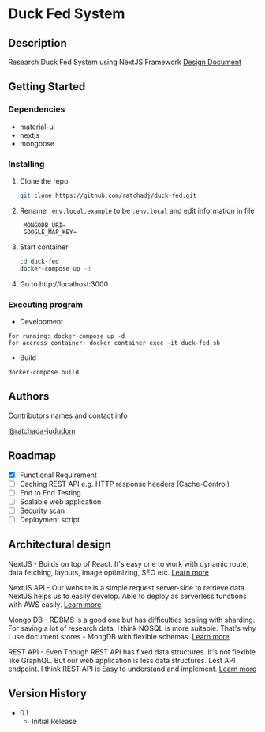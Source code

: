 # Duck Fed System

## Description
Research Duck Fed System using NextJS Framework [Design Document](https://github.com/ratchadj/duck-fed/blob/master/Feed-Duck-System-Design.pdf)

## Getting Started

### Dependencies

* material-ui
* nextjs
* mongoose

### Installing

1. Clone the repo
   ```sh
   git clone https://github.com/ratchadj/duck-fed.git
   ```
2. Rename `.env.local.example` to be `.env.local` and edit information in file
   ```JS
    MONGODB_URI=
    GOOGLE_MAP_KEY=
   ```
3. Start container
   ```sh
   cd duck-fed
   docker-compose up -d
   ```
4. Go to http://localhost:3000

### Executing program

* Development
```
for running: docker-compose up -d
for accress container: docker container exec -it duck-fed sh
```
* Build
```
docker-compose build
```
## Authors

Contributors names and contact info

[@ratchada-jududom](https://www.linkedin.com/in/ratchada-jududom/)

## Roadmap
- [x] Functional Requirement
- [ ] Caching REST API e.g. HTTP response headers (Cache-Control)
- [ ] End to End Testing
- [ ] Scalable web application 
- [ ] Security scan
- [ ] Deployment script

## Architectural design
NextJS - Builds on top of React. It's easy one to work with dynamic route, data fetching, layouts, image optimizing, SEO etc. [Learn more](https://nextjs.org/docs/basic-features/pages)

NextJS API - Our website is a simple request server-side to retrieve data. NextJS helps us to easily develop. Able to deploy as serverless functions with AWS easily. [Learn more](https://www.serverless.com/blog/serverless-nextjs)

Mongo DB - RDBMS is a good one but has difficulties scaling with sharding. For saving a lot of research data. I think NOSQL is more suitable. That's why I use document stores - MongDB with flexible schemas. [Learn more](https://www.xplenty.com/blog/which-database/)

REST API - Even Though REST API has fixed data structures. It's not flexible like GraphQL. But our web application is less data structures. Lest API endpoint. I think REST API is Easy to understand and implement. [Learn more](https://www.sanity.io/guides/graphql-vs-rest-api-comparison)

## Version History

* 0.1
    * Initial Release
